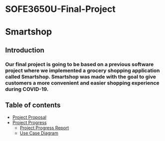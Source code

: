 # SOFE3650U-Final-Project

# Smartshop

## Introduction

### Our final project is going to be based on a previous software project where we implemented a grocery shopping application called Smartshop. Smartshop was made with the goal to give customers a more convenient and easier shopping experience during COVID-19. 

## Table of contents
 * [Project Proposal](https://github.com/nivethagnan/SOFE3650U-Final-Project/blob/main/Project%20Proposal/Project%20Proposal_GRP8.pdf)
 * [Project Progress](https://github.com/nivethagnan/SOFE3650U-Final-Project/tree/main/Project%20Progress)
   * [Project Progress Report](https://github.com/nivethagnan/SOFE3650U-Final-Project/blob/main/Project%20Progress/Project%20Progress%20Report)
   * [Use Case Diagram](https://github.com/nivethagnan/SOFE3650U-Final-Project/blob/main/Project%20Progress/smartshop%20use%20case.png)
